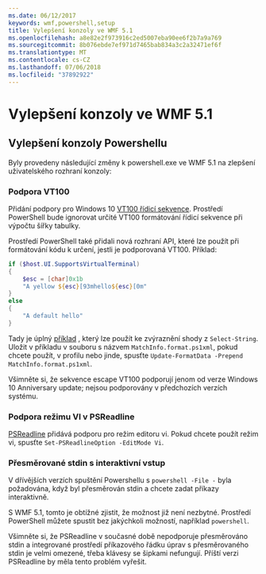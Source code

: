 ```yaml
---
ms.date: 06/12/2017
keywords: wmf,powershell,setup
title: Vylepšení konzoly ve WMF 5.1
ms.openlocfilehash: a8e82e2f973916c2ed5007eba90ee6f2b7a9a769
ms.sourcegitcommit: 8b076ebde7ef971d7465bab834a3c2a32471ef6f
ms.translationtype: MT
ms.contentlocale: cs-CZ
ms.lasthandoff: 07/06/2018
ms.locfileid: "37892922"
---
```

# <a name="console-improvements-in-wmf-51"></a>Vylepšení konzoly ve WMF 5.1

## <a name="powershell-console-improvements"></a>Vylepšení konzoly Powershellu

Byly provedeny následující změny k powershell.exe ve WMF 5.1 na zlepšení uživatelského rozhraní konzoly:

### <a name="vt100-support"></a>Podpora VT100

Přidání podpory pro Windows 10 [VT100 řídicí sekvence](/windows/console/console-virtual-terminal-sequences).
Prostředí PowerShell bude ignorovat určité VT100 formátování řídicí sekvence při výpočtu šířky tabulky.

Prostředí PowerShell také přidali nová rozhraní API, které lze použít při formátování kódu k určení, jestli je podporovaná VT100.
Příklad:

```powershell
if ($host.UI.SupportsVirtualTerminal)
{
    $esc = [char]0x1b
    "A yellow ${esc}[93mhello${esc}[0m"
}
else
{
    "A default hello"
}
```

Tady je úplný [příklad](https://gist.github.com/lzybkr/dcb973dccd54900b67783c48083c28f7) , který lze použít ke zvýraznění shody z `Select-String`.
Uložit v příkladu v souboru s názvem `MatchInfo.format.ps1xml`, pokud chcete použít, v profilu nebo jinde, spusťte `Update-FormatData -Prepend MatchInfo.format.ps1xml`.

Všimněte si, že sekvence escape VT100 podporují jenom od verze Windows 10 Anniversary update; nejsou podporovány v předchozích verzích systému.

### <a name="vi-mode-support-in-psreadline"></a>Podpora režimu VI v PSReadline

[PSReadline](https://github.com/lzybkr/PSReadLine) přidává podporu pro režim editoru vi. Pokud chcete použít režim vi, spusťte `Set-PSReadlineOption -EditMode Vi`.

### <a name="redirected-stdin-with-interactive-input"></a>Přesměrované stdin s interaktivní vstup

V dřívějších verzích spuštění Powershellu s `powershell -File -` byla požadována, když byl přesměrován stdin a chcete zadat příkazy interaktivně.

S WMF 5.1, tomto je obtížné zjistit, že možnost již není nezbytné.
Prostředí PowerShell můžete spustit bez jakýchkoli možností, například `powershell`.

Všimněte si, že PSReadline v současné době nepodporuje přesměrováno stdin a integrované prostředí příkazového řádku úprav s přesměrovaného stdin je velmi omezené, třeba klávesy se šipkami nefungují.
Příští verzi PSReadline by měla tento problém vyřešit.